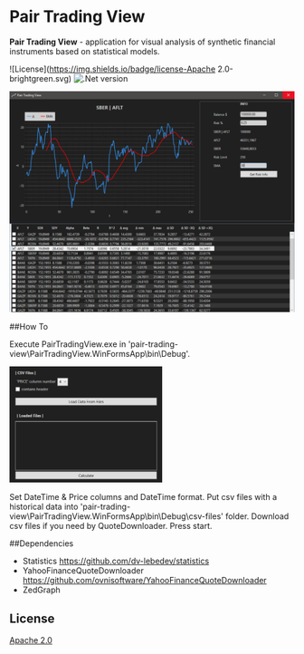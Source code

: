 # Pair Trading View


**Pair Trading View** - application for visual analysis of synthetic financial instruments based on statistical models. 


![License](https://img.shields.io/badge/license-Apache 2.0-brightgreen.svg)
![.Net version](https://img.shields.io/badge/.NET%20Framework-v4.6.1-red.svg)

<p align="left">
  <img width="700" alt="pic" src="https://github.com/dv-lebedev/PairTradingView/blob/master/screenshots/mainwindow.png">
</p>



##How To

Execute PairTradingView.exe in 'pair-trading-view\PairTradingView.WinFormsApp\bin\Debug\'.

<p align="left">
  <img width="270" alt="pic" src="https://github.com/dv-lebedev/PairTradingView/blob/master/screenshots/appstart.png">
</p>

Set DateTime & Price columns and DateTime format. Put csv files with a historical data into
'pair-trading-view\PairTradingView.WinFormsApp\bin\Debug\csv-files' folder. Download csv files if you need by QuoteDownloader.
Press start.



##Dependencies
- Statistics https://github.com/dv-lebedev/statistics
- YahooFinanceQuoteDownloader https://github.com/ovnisoftware/YahooFinanceQuoteDownloader
- ZedGraph


## License
[Apache 2.0](LICENSE)
